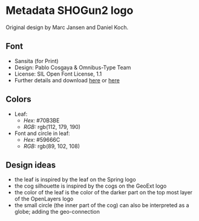 # Metadata SHOGun2 logo

Original design by Marc Jansen and Daniel Koch.

## Font
  * Sansita (for Print)
  * Design: Pablo Cosgaya & Omnibus-Type Team
  * License: SIL Open Font License, 1.1
  * Further details and download [here](http://omnibus-type.com/fonts/sansita.php)
    or [here](http://www.fontsquirrel.com/fonts/sansita)

## Colors
  * Leaf:
    * *Hex:* #70B3BE
    * *RGB:* rgb(112, 179, 190)
  * Font and circle in leaf:
    * *Hex:* #59666C
    * *RGB:* rgb(89, 102, 108)

## Design ideas

  * the leaf is inspired by the leaf on the Spring logo
  * the cog silhouette is inspired by the cogs on the GeoExt logo
  * the color of the leaf is the color of the darker part on the top most layer
    of the OpenLayers logo
  * the small circle (the inner part of the cog) can also be interpreted as a
    globe; adding the geo-connection

